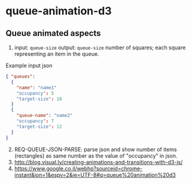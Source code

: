 # queue-animation-d3

## Queue animated aspects

1. input: `queue-size` output: `queue-size` number of squares; each square representing an item in the queue.

Example input json 

```json
{ "queues":
  {
    "name": "name1"
    "occupancy": 5
    "target-size": 10
  }
  {
    "queue-name": "name2"
    "occupancy": 7
    "target-size": 12
  }
}
```

2. REQ-QUEUE-JSON-PARSE: parse json and show number of items (rectangles) as same number as the value of "occupancy" in json.
2. http://blog.visual.ly/creating-animations-and-transitions-with-d3-js/
2. https://www.google.co.il/webhp?sourceid=chrome-instant&ion=1&espv=2&ie=UTF-8#q=queue%20animation%20d3
